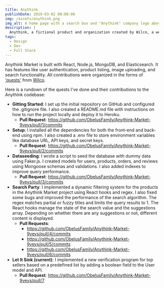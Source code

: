 ```yaml
---
title: Anythink
publishDate: 2019-03-02 00:00:00
img: /assets/anythink.png
img_alt: A home page with a search box and "Anythink" company logo above it
description: |
  Anythink, a fictional product and organization created by Wilco, a web development practice platform, where I implemented a product search feature and effectively managed code repositories to enhance development skills in real-world development scenarios.
tags:
  - Design
  - Dev
  - Full Stack
---
```


Anythink Market is built with React, Node.js, MongoDB, and Elasticsearch. It has features like user authentication, product listing, image uploading, and search functionality. All contributions were organized in the forms of ['quests'](https://www.trywilco.com/catalog) from [Wilco](https://www.trywilco.com/). 

Here is a rundown of the quests I've done and their contributions to the Anythink codebase:

- **Gitting Started**: I set up the initial repository on GitHub and configured the .gitignore file. I also created a README.md file with instructions on how to run the project locally and deploy it to Heroku. 
  - **Pull Request**: https://github.com/ObelusFamily/Anythink-Market-9veys/pull/1/commits
- **Setup**: I installed all the dependencies for both the front-end and back-end using npm. I also created a .env file to store environment variables like database URL, API keys, and secret keys. 
  - **Pull Request**: https://github.com/ObelusFamily/Anythink-Market-9veys/pull/2/commits
- **Dataseeding**: I wrote a script to seed the database with dummy data using Faker.js. I created models for users, products, orders, and reviews using Mongoose schemas and validations. I also added indexes to improve query performance. 
  - **Pull Request**: https://github.com/ObelusFamily/Anythink-Market-9veys/pull/3/commits
- **Search Party**: I implemented a dynamic filtering system for the products in the Anythink Market project using React hooks and regex. I also fixed some bugs and improved the performance of the search algorithm. The regex matches partial or fuzzy titles and limits the query results to 1. The React hooks manage the state of the search value and the suggestions array. Depending on whether there are any suggestions or not, different content is displayed.
  - **Pull Requests**:
    - https://github.com/ObelusFamily/Anythink-Market-9veys/pull/4/commits
    - https://github.com/ObelusFamily/Anythink-Market-9veys/pull/5/commits
    - https://github.com/ObelusFamily/Anythink-Market-9veys/pull/6/commits
- **Let It Sink (current)**: I implemented a new verification program for top sellers based on a predefined list by adding a boolean field to the User model and API. 
  - **Pull Request**: https://github.com/ObelusFamily/Anythink-Market-9veys/pull/7
